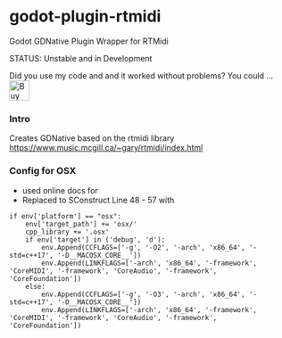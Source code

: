 # godot-plugin-rtmidi
Godot GDNative Plugin Wrapper for RTMidi

STATUS: Unstable and in Development

Did you use my code and and it worked without problems? You could ...<br>
<a href='https://ko-fi.com/T6T31O7TS' target='_blank'><img height='36' style='border:0px;height:36px;' src='https://cdn.ko-fi.com/cdn/kofi1.png?v=2' border='0' alt='Buy Me a Coffee at ko-fi.com' /></a>

### Intro

Creates GDNative based on the rtmidi library
https://www.music.mcgill.ca/~gary/rtmidi/index.html

### Config for OSX
- used online docs for 
- Replaced to SConstruct Line 48 - 57 with

```
if env['platform'] == "osx":
    env['target_path'] += 'osx/'
    cpp_library += '.osx'
    if env['target'] in ('debug', 'd'):
        env.Append(CCFLAGS=['-g', '-O2', '-arch', 'x86_64', '-std=c++17', '-D__MACOSX_CORE__'])
        env.Append(LINKFLAGS=['-arch', 'x86_64', '-framework', 'CoreMIDI', '-framework', 'CoreAudio', '-framework', 'CoreFoundation'])
    else:
        env.Append(CCFLAGS=['-g', '-O3', '-arch', 'x86_64', '-std=c++17', '-D__MACOSX_CORE__'])
        env.Append(LINKFLAGS=['-arch', 'x86_64', '-framework', 'CoreMIDI', '-framework', 'CoreAudio', '-framework', 'CoreFoundation'])
```